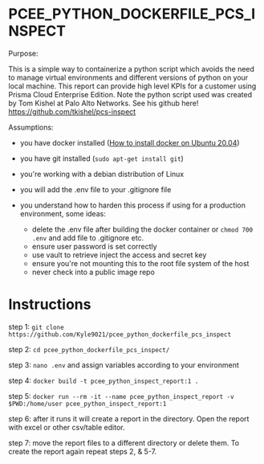 # PCEE_PYTHON_DOCKERFILE_PCS_INSPECT
Purpose:

This is a simple way to containerize a python script which avoids the need to manage virtual environments and different versions of python on your local machine. This report can provide high level KPIs for a customer using Prisma Cloud Enterprise Edition. Note the python script used was created by Tom Kishel at Palo Alto Networks. See his github here! https://github.com/tkishel/pcs-inspect

Assumptions:

* you have docker installed ([How to install docker on Ubuntu 20.04](https://www.digitalocean.com/community/tutorials/how-to-install-and-use-docker-on-ubuntu-20-04))
* you have git installed (`sudo apt-get install git`)
* you're working with a debian distribution of Linux
* you will add the .env file to your .gitignore file
* you understand how to harden this process if using for a production environment, some ideas:
      
     * delete the .env file after building the docker container or `chmod 700 .env` and add file to .gitignore etc. 
     * ensure user password is set correctly
     * use vault to retrieve inject the access and secret key
     * ensure you're not mounting this to the root file system of the host
     * never check into a public image repo

# Instructions

step 1: `git clone https://github.com/Kyle9021/pcee_python_dockerfile_pcs_inspect`

step 2: `cd pcee_python_dockerfile_pcs_inspect/`

step 3: `nano .env` and assign variables according to your environment

step 4: `docker build -t pcee_python_inspect_report:1 .`

step 5: `docker run --rm -it --name pcee_python_inspect_report -v $PWD:/home/user pcee_python_inspect_report:1`

step 6: after it runs it will create a report in the directory. Open the report with excel or other csv/table editor. 

step 7: move the report files to a different directory or delete them. To create the report again repeat steps 2, & 5-7.
